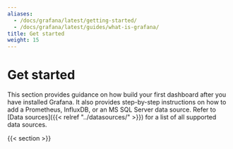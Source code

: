 ```yaml
---
aliases:
  - /docs/grafana/latest/getting-started/
  - /docs/grafana/latest/guides/what-is-grafana/
title: Get started
weight: 15
---
```


# Get started

This section provides guidance on how build your first dashboard after you have installed Grafana. It also provides step-by-step instructions on how to add a Prometheus, InfluxDB, or an MS SQL Server data source. Refer to [Data sources]({{< relref "../datasources/" >}}) for a list of all supported data sources.

{{< section >}}
